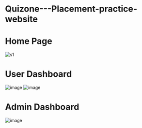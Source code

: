 # Quizone---Placement-practice-website

# Home Page
![s1](https://user-images.githubusercontent.com/52820069/149625724-847bc546-8a65-40f9-bd42-810f56113237.png)
# User Dashboard

![image](https://user-images.githubusercontent.com/52820069/149626076-4350294a-4c09-416b-9779-3314a7deacd2.png)
![image](https://user-images.githubusercontent.com/52820069/149626132-64385c8d-6227-4e1b-8139-89713d1872fb.png)

# Admin Dashboard
![image](https://user-images.githubusercontent.com/52820069/149626165-bc9411e9-d5b9-43eb-b115-e2a38fabf7e6.png)
